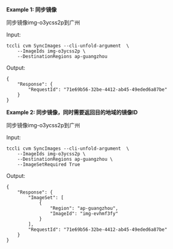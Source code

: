 **Example 1: 同步镜像**

同步镜像img-o3ycss2p到广州

Input: 

```
tccli cvm SyncImages --cli-unfold-argument  \
    --ImageIds img-o3ycss2p \
    --DestinationRegions ap-guangzhou
```

Output: 
```
{
    "Response": {
        "RequestId": "71e69b56-32be-4412-ab45-49eded6a87be"
    }
}
```

**Example 2: 同步镜像，同时需要返回目的地域的镜像ID**

同步镜像img-o3ycss2p到广州

Input: 

```
tccli cvm SyncImages --cli-unfold-argument  \
    --ImageIds img-o3ycss2p \
    --DestinationRegions ap-guangzhou \
    --ImageSetRequired True
```

Output: 
```
{
    "Response": {
        "ImageSet": [
            {
                "Region": "ap-guangzhou",
                "ImageId": "img-evhmf3fy"
            }
        ],
        "RequestId": "71e69b56-32be-4412-ab45-49eded6a87be"
    }
}
```

